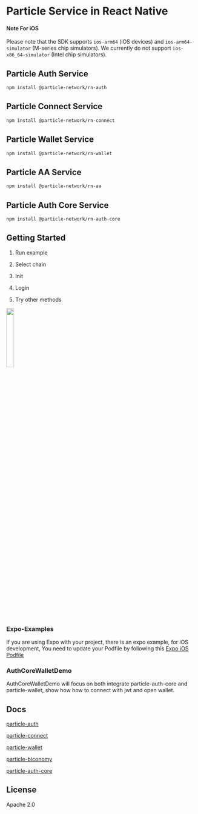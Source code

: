 # Particle Service in React Native

#### Note For iOS
Please note that the SDK supports `ios-arm64` (iOS devices) and `ios-arm64-simulator` (M-series chip simulators). We currently do not support `ios-x86_64-simulator` (Intel chip simulators).



## Particle Auth Service
```sh
npm install @particle-network/rn-auth
```

## Particle Connect Service
```sh
npm install @particle-network/rn-connect
```

## Particle Wallet Service
```sh
npm install @particle-network/rn-wallet
```

## Particle AA Service
```sh
npm install @particle-network/rn-aa
```

## Particle Auth Core Service
```sh
npm install @particle-network/rn-auth-core
```

## Getting Started

1. Run example

2. Select chain

3. Init

4. Login

5. Try other methods

<div align="left">
  <img src="https://user-images.githubusercontent.com/18244874/224315719-7c94b6db-3a2f-4ce5-8a40-ea1a11ccc515.gif" width=20% height=20%>
  <br>
  <br>
  <br>
</div>

### Expo-Examples

If you are using Expo with your project, there is an expo example, for iOS development, You need to update your Podfile by following this [Expo iOS Podfile](https://github.com/Particle-Network/particle-react-native/blob/master/Expo-Examples/my-app/ios/Podfile)

### AuthCoreWalletDemo

AuthCoreWalletDemo will focus on both integrate particle-auth-core and particle-wallet,
show how how to connect with jwt and open wallet.

## Docs

[particle-auth](https://docs.particle.network/auth-service/sdks/react-native)

[particle-connect](https://docs.particle.network/connect-service/sdks/react-native)

[particle-wallet](https://docs.particle.network/wallet-service/sdks/react-native)

[particle-biconomy](https://docs.particle.network/developers/account-abstraction/react-native)

[particle-auth-core](https://docs.particle.network/developers/auth-service/core/react-native)


## License

Apache 2.0
